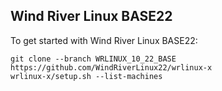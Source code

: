 ## Wind River Linux BASE22

To get started with Wind River Linux BASE22:

    git clone --branch WRLINUX_10_22_BASE https://github.com/WindRiverLinux22/wrlinux-x
    wrlinux-x/setup.sh --list-machines
